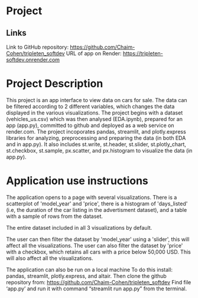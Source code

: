 # Project

## Links
Link to GitHub repository: https://github.com/Chaim-Cohen/tripleten_softdev
URL of app on Render: https://tripleten-softdev.onrender.com

# Project Description

This project is an app interface to view data on cars for sale. The data can be filtered according to 2 different variables, which changes the data displayed in the various visualizations.
The project begins with a dataset (vehicles_us.csv) which was then analysed (EDA.ipynb), prepared for an app (app.py), committed to github and deployed as a web service on render.com.
The project incoporates pandas, streamlit, and plotly.express libraries for analyzing, preprocessing and preparing the data 
(in both EDA and in app.py). It also includes st.write, st.header, st.slider, st.plotly_chart, st.checkbox, st.sample, px.scatter, and px.histogram to visualize the data (in app.py).


# Application use instructions
The application opens to a page with several visualizations. There is a scatterplot of 'model_year' and 'price', there is a histogram of 'days_listed' (i.e, the duration of the car listing in the advertisment dataset), and a table with a sample of rows from the dataset.

The entire dataset included in all 3 visualizations by default. 

The user can then filter the dataset by 'model_year' using a 'slider', this will affect all the visualizations.
The user can also filter the dataset by 'price' with a checkbox, which retains all cars with a price below 50,000 USD. This will also affect all the visualizations.

The application can also be run on a local machine
To do this install: pandas, streamlit, plotly.express, and altair.
Then clone the github repository from: https://github.com/Chaim-Cohen/tripleten_softdev
Find file ‘app.py’ and run it with command “streamlit run app.py” from the terminal. 
